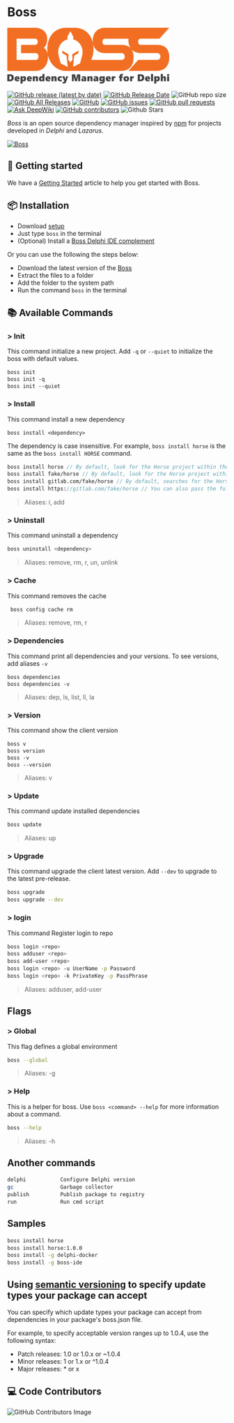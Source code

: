 # Boss

![Boss][bossLogo]

[![GitHub release (latest by date)][latestReleaseBadge]](https://github.com/HashLoad/boss/releases/latest)
[![GitHub Release Date][releaseDateBadge]](https://github.com/HashLoad/boss/releases)
![GitHub repo size][repoSizeBadge]
[![GitHub All Releases][totalDownloadsBadge]](https://github.com/HashLoad/boss/releases)
[![GitHub][githubLicenseBadge]](https://github.com/HashLoad/boss/blob/main/LICENSE)
[![GitHub issues][githubIssuesBadge]](https://github.com/HashLoad/boss/issues)
[![GitHub pull requests][githubPullRequestsBadge]](https://github.com/HashLoad/boss/pulls)
[![Ask DeepWiki][deepWikiBadge]](https://deepwiki.com/HashLoad/boss)
[![GitHub contributors][githubContributorsBadge]](https://github.com/HashLoad/boss?tab=readme-ov-file#-code-contributors)
![Github Stars][repoStarsBadge]

_Boss_ is an open source dependency manager inspired by [npm](https://www.npmjs.com/) for projects developed in _Delphi_ and _Lazarus_.

[![Boss][telegramBadge]][telegramLink]

<!-- getting start with emoji -->

## 🚀 Getting started

We have a [Getting Started](https://medium.com/@matheusarendthunsche/come%C3%A7ando-com-o-boss-72aad9bcc13) article to help you get started with Boss.

## 📦 Installation

- Download [setup](https://github.com/hashload/boss/releases)
- Just type `boss` in the terminal
- (Optional) Install a [Boss Delphi IDE complement](https://github.com/hashload/boss-ide)

Or you can use the following the steps below:

- Download the latest version of the [Boss](https://github.com/hashload/boss/releases)
- Extract the files to a folder
- Add the folder to the system path
- Run the command `boss` in the terminal

## 📚 Available Commands

### > Init

This command initialize a new project. Add `-q` or `--quiet` to initialize the boss with default values.

```shell
boss init
boss init -q
boss init --quiet
```

### > Install

This command install a new dependency

```shell
boss install <dependency>
```

The dependency is case insensitive. For example, `boss install horse` is the same as the `boss install HORSE` command.

```pascal
boss install horse // By default, look for the Horse project within the GitHub Hashload organization.
boss install fake/horse // By default, look for the Horse project within the Fake GitHub organization.
boss install gitlab.com/fake/horse // By default, searches for the Horse project within the Fake GitLab organization.
boss install https://gitlab.com/fake/horse // You can also pass the full URL for installation
```

> Aliases: i, add

### > Uninstall

This command uninstall a dependency

```sh
boss uninstall <dependency>
```

> Aliases: remove, rm, r, un, unlink

### > Cache

This command removes the cache

```sh
 boss config cache rm
```

> Aliases: remove, rm, r

### > Dependencies

This command print all dependencies and your versions. To see versions, add aliases `-v`

```shell
boss dependencies
boss dependencies -v
```

> Aliases: dep, ls, list, ll, la

### > Version

This command show the client version

```shell
boss v
boss version
boss -v
boss --version
```

> Aliases: v

### > Update

This command update installed dependencies

```sh
boss update
```

> Aliases: up

### > Upgrade

This command upgrade the client latest version. Add `--dev` to upgrade to the latest pre-release.

```sh
boss upgrade
boss upgrade --dev
```

### > login

This command Register login to repo

```sh
boss login <repo>
boss adduser <repo>
boss add-user <repo>
boss login <repo> -u UserName -p Password
boss login <repo> -k PrivateKey -p PassPhrase
```

> Aliases: adduser, add-user

## Flags

### > Global

This flag defines a global environment

```sh
boss --global
```

> Aliases: -g

### > Help

This is a helper for boss. Use `boss <command> --help` for more information about a command.

```sh
boss --help
```

> Aliases: -h

## Another commands

```sh
delphi           Configure Delphi version
gc               Garbage collector
publish          Publish package to registry
run              Run cmd script
```

## Samples

```sh
boss install horse
boss install horse:1.0.0
boss install -g delphi-docker
boss install -g boss-ide
```

## Using [semantic versioning](https://semver.org/) to specify update types your package can accept

You can specify which update types your package can accept from dependencies in your package's boss.json file.

For example, to specify acceptable version ranges up to 1.0.4, use the following syntax:

- Patch releases: 1.0 or 1.0.x or ~1.0.4
- Minor releases: 1 or 1.x or ^1.0.4
- Major releases: \* or x

## 💻 Code Contributors

![GitHub Contributors Image](https://contrib.rocks/image?repo=Hashload/boss)

[githubContributorsBadge]: https://img.shields.io/github/contributors/hashload/boss
[bossLogo]: ./assets/png/sized/boss-logo-128px.png
[latestReleaseBadge]: https://img.shields.io/github/v/release/hashload/boss
[releaseDateBadge]: https://img.shields.io/github/release-date/hashload/boss
[repoSizeBadge]: https://img.shields.io/github/repo-size/hashload/boss
[totalDownloadsBadge]: https://img.shields.io/github/downloads/hashload/boss/total
[githubLicenseBadge]: https://img.shields.io/github/license/hashload/boss
[githubIssuesBadge]: https://img.shields.io/github/issues/hashload/boss
[githubPullRequestsBadge]: https://img.shields.io/github/issues-pr/hashload/boss
[deepwikiBadge]: https://deepwiki.com/badge.svg
[telegramBadge]: https://img.shields.io/badge/telegram-join%20channel-7289DA?style=flat-square
[telegramLink]: https://t.me/hashload
[repoStarsBadge]: https://img.shields.io/github/stars/hashload/boss?style=social
